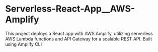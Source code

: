 # Serverless-React-App__AWS-Amplify
 This project deploys a React app with AWS Amplify, utilizing serverless AWS Lambda functions and API Gateway for a scalable REST API.  Built using Amplify CLI
